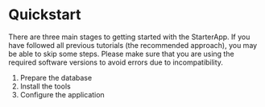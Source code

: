 # Quickstart

There are three main stages to getting started with the StarterApp. If you have followed
all previous tutorials (the recommended approach), you may be able to skip some steps.
Please make sure that you are using the required software versions to avoid errors due
to incompatibility.

1. Prepare the database
2. Install the tools
3. Configure the application

